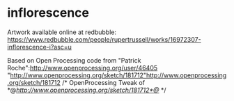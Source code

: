# inflorescence

Artwork available online at redbubble: https://www.redbubble.com/people/rupertrussell/works/16972307-inflorescence-i?asc=u

Based on Open Processing code from "Patrick Roche":http://www.openprocessing.org/user/46405 
"http://www.openprocessing.org/sketch/181712"http://www.openprocessing.org/sketch/181712 
/* OpenProcessing Tweak of *@*http://www.openprocessing.org/sketch/181712*@* */
